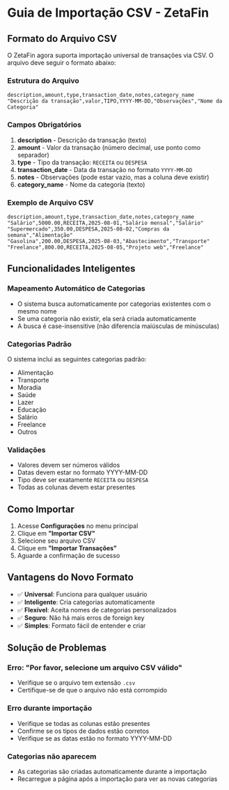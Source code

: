 # Guia de Importação CSV - ZetaFin

## Formato do Arquivo CSV

O ZetaFin agora suporta importação universal de transações via CSV. O arquivo deve seguir o formato abaixo:

### Estrutura do Arquivo

```csv
description,amount,type,transaction_date,notes,category_name
"Descrição da transação",valor,TIPO,YYYY-MM-DD,"Observações","Nome da Categoria"
```

### Campos Obrigatórios

1. **description** - Descrição da transação (texto)
2. **amount** - Valor da transação (número decimal, use ponto como separador)
3. **type** - Tipo da transação: `RECEITA` ou `DESPESA`
4. **transaction_date** - Data da transação no formato `YYYY-MM-DD`
5. **notes** - Observações (pode estar vazio, mas a coluna deve existir)
6. **category_name** - Nome da categoria (texto)

### Exemplo de Arquivo CSV

```csv
description,amount,type,transaction_date,notes,category_name
"Salário",5000.00,RECEITA,2025-08-01,"Salário mensal","Salário"
"Supermercado",350.00,DESPESA,2025-08-02,"Compras da semana","Alimentação"
"Gasolina",200.00,DESPESA,2025-08-03,"Abastecimento","Transporte"
"Freelance",800.00,RECEITA,2025-08-05,"Projeto web","Freelance"
```

## Funcionalidades Inteligentes

### Mapeamento Automático de Categorias

- O sistema busca automaticamente por categorias existentes com o mesmo nome
- Se uma categoria não existir, ela será criada automaticamente
- A busca é case-insensitive (não diferencia maiúsculas de minúsculas)

### Categorias Padrão

O sistema inclui as seguintes categorias padrão:
- Alimentação
- Transporte
- Moradia
- Saúde
- Lazer
- Educação
- Salário
- Freelance
- Outros

### Validações

- Valores devem ser números válidos
- Datas devem estar no formato YYYY-MM-DD
- Tipo deve ser exatamente `RECEITA` ou `DESPESA`
- Todas as colunas devem estar presentes

## Como Importar

1. Acesse **Configurações** no menu principal
2. Clique em **"Importar CSV"**
3. Selecione seu arquivo CSV
4. Clique em **"Importar Transações"**
5. Aguarde a confirmação de sucesso

## Vantagens do Novo Formato

- ✅ **Universal**: Funciona para qualquer usuário
- ✅ **Inteligente**: Cria categorias automaticamente
- ✅ **Flexível**: Aceita nomes de categorias personalizados
- ✅ **Seguro**: Não há mais erros de foreign key
- ✅ **Simples**: Formato fácil de entender e criar

## Solução de Problemas

### Erro: "Por favor, selecione um arquivo CSV válido"
- Verifique se o arquivo tem extensão `.csv`
- Certifique-se de que o arquivo não está corrompido

### Erro durante importação
- Verifique se todas as colunas estão presentes
- Confirme se os tipos de dados estão corretos
- Verifique se as datas estão no formato YYYY-MM-DD

### Categorias não aparecem
- As categorias são criadas automaticamente durante a importação
- Recarregue a página após a importação para ver as novas categorias